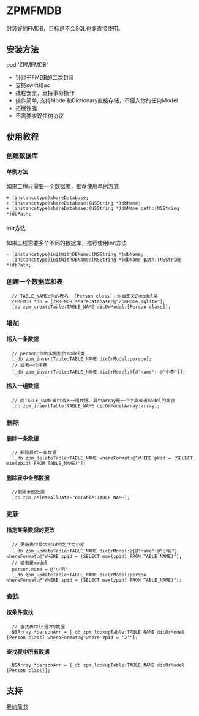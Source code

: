 # ZPMFMDB
封装好的FMDB，目标是不会SQL也能直接使用。

## 安装方法

pod 'ZPMFMDB'


* 针对于FMDB的二次封装
* 支持swift和oc
* 线程安全，支持事务操作
* 操作简单, 支持Model和Dictionary直接存储，不侵入你的任何Model
* 拓展性强
* 不需要实现任何协议

## 使用教程

### 创建数据库
#### 单例方法

如果工程只需要一个数据库，推荐使用单例方式

    + (instancetype)shareDatabase;
    + (instancetype)shareDatabase:(NSString *)dbName;
    + (instancetype)shareDatabase:(NSString *)dbName path:(NSString *)dbPath;
    
#### init方法

如果工程需要多个不同的数据库，推荐使用init方法

    - (instancetype)initWithDBName:(NSString *)dbName;
    - (instancetype)initWithDBName:(NSString *)dbName path:(NSString *)dbPath;

### 创建一个数据库和表
```
  // TABLE_NAME:你的表名  [Person class]：你自定义的model类
  ZPMFMDB *db = [ZPMFMDB shareDatabase:@"ZpmHome.sqlite"];
  [db zpm_createTable:TABLE_NAME dicOrModel:[Person class]];
```

### 增加
#### 插入一条数据
```
  // person:你的实例化的model类
  [_db zpm_insertTable:TABLE_NAME dicOrModel:person];
  // 或者一个字典
  [_db zpm_insertTable:TABLE_NAME dicOrModel:@{@"name": @"小李"}];
```

#### 插入一组数据
```
  // 向TABLE_NAME表中插入一组数据，其中array是一个字典或者model的集合
  [db zpm_insertTable:TABLE_NAME dicOrModelArray:array];
```

### 删除
#### 删除一条数据
```
  // 删除最后一条数据
  [_db zpm_deleteTable:TABLE_NAME whereFormat:@"WHERE pkid = (SELECT min(zpid) FROM TABLE_NAME)"];
```

#### 删除表中全部数据
```
  //删除全部数据
  [db zpm_deleteAllDataFromTable:TABLE_NAME];
```

### 更新
#### 指定某条数据的更改
```
  // 更新表中最大的id的名字为小明
  [_db zpm_updateTable:TABLE_NAME dicOrModel:@{@"name":@"小明"} whereFormat:@"WHERE zpid = (SELECT max(zpid) FROM TABLE_NAME)"];
  // 或者是model
  person.name = @"小明";
  [_db zpm_updateTable:TABLE_NAME dicOrModel:person whereFormat:@"WHERE zpid = (SELECT max(zpid) FROM TABLE_NAME)"];
```

### 查找

#### 按条件查找
```
  // 查找表中id是2的数据
  NSArray *personArr = [_db zpm_lookupTable:TABLE_NAME dicOrModel:[Person class] whereFormat:@"where zpid = '2'"];
```

#### 查找表中所有数据
```
  NSArray *personArr = [_db zpm_lookupTable:TABLE_NAME dicOrModel:[Person class]];
```

## 支持
[我的简书](https://www.jianshu.com/u/e83faf720ae7)
